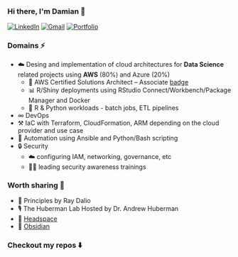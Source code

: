 ### Hi there, I'm Damian 👋

<p align="left">
   <a href="https://www.linkedin.com/in/damianbudelewski/"><img alt="LinkedIn" src="https://img.shields.io/badge/-damianbudelewski-0075b5?style=flat-square&logo=Linkedin&logoColor=white&link=https://www.linkedin.com/in/damianbudelewski/"></a>
   <a href="mailto:damian.budelewski@gmail.com"><img alt="Gmail" src="https://img.shields.io/badge/-damian.budelewski@gmail.com-eb4336?style=flat-square&logo=Gmail&logoColor=white&link=mailto:damian.budelewski@gmail.com"></a>
   <a href="https://budelewski.com/"><img alt="Portfolio" src="https://img.shields.io/badge/-budelewski.com-orange?style=flat-square&logo=squarespace&logoColor=white&link=https://budelewski.com/"></a>
</p>

### Domains ⚡️

- ☁️  Desing and implementation of cloud architectures for **Data Science** related projects using **AWS** (80%) and Azure (20%)
  - 📜 AWS Certified Solutions Architect – Associate [badge](https://www.credly.com/badges/61384be4-bf67-4b70-8b3e-674c52ee969a)
  - 📊 R/Shiny deployments using RStudio Connect/Workbench/Package Manager and Docker
  - 🐍 R & Python workloads - batch jobs, ETL pipelines
- ∞ DevOps 
- ⚒️  IaC with Terraform, CloudFormation, ARM depending on the cloud provider and use case
- 🚀 Automation using Ansible and Python/Bash scripting 
- 🔒 Security 
  - ☁️ configuring IAM, networking, governance, etc
  - 👨‍🏫 leading security awareness trainings

### Worth sharing 🧠

- 📕 Principles by Ray Dalio
- 🎙 The Huberman Lab Hosted by Dr. Andrew Huberman
- 🧘 [Headspace](https://www.headspace.com/)
- 📝 [Obsidian](https://obsidian.md/)

### Checkout my repos ⬇️
